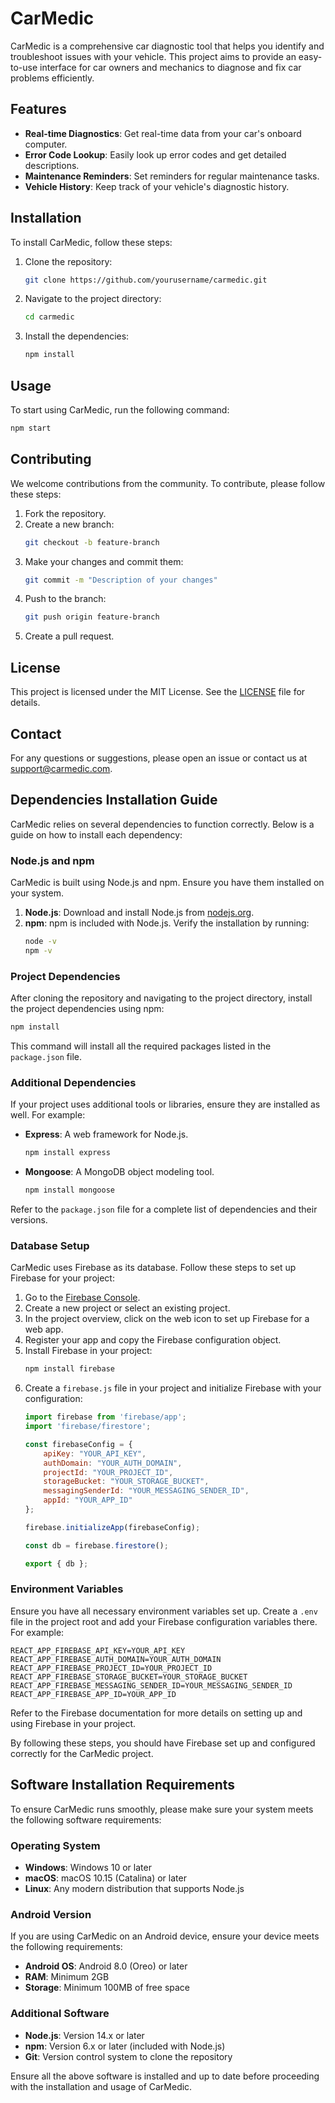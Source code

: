 # CarMedic

CarMedic is a comprehensive car diagnostic tool that helps you identify and troubleshoot issues with your vehicle. This project aims to provide an easy-to-use interface for car owners and mechanics to diagnose and fix car problems efficiently.

## Features

- **Real-time Diagnostics**: Get real-time data from your car's onboard computer.
- **Error Code Lookup**: Easily look up error codes and get detailed descriptions.
- **Maintenance Reminders**: Set reminders for regular maintenance tasks.
- **Vehicle History**: Keep track of your vehicle's diagnostic history.

## Installation

To install CarMedic, follow these steps:

1. Clone the repository:
    ```bash
    git clone https://github.com/yourusername/carmedic.git
    ```
2. Navigate to the project directory:
    ```bash
    cd carmedic
    ```
3. Install the dependencies:
    ```bash
    npm install
    ```

## Usage

To start using CarMedic, run the following command:
```bash
npm start
```

## Contributing

We welcome contributions from the community. To contribute, please follow these steps:

1. Fork the repository.
2. Create a new branch:
    ```bash
    git checkout -b feature-branch
    ```
3. Make your changes and commit them:
    ```bash
    git commit -m "Description of your changes"
    ```
4. Push to the branch:
    ```bash
    git push origin feature-branch
    ```
5. Create a pull request.

## License

This project is licensed under the MIT License. See the [LICENSE](LICENSE) file for details.

## Contact

For any questions or suggestions, please open an issue or contact us at support@carmedic.com.
## Dependencies Installation Guide

CarMedic relies on several dependencies to function correctly. Below is a guide on how to install each dependency:

### Node.js and npm

CarMedic is built using Node.js and npm. Ensure you have them installed on your system.

1. **Node.js**: Download and install Node.js from [nodejs.org](https://nodejs.org/).
2. **npm**: npm is included with Node.js. Verify the installation by running:
    ```bash
    node -v
    npm -v
    ```

### Project Dependencies

After cloning the repository and navigating to the project directory, install the project dependencies using npm:

```bash
npm install
```

This command will install all the required packages listed in the `package.json` file.

### Additional Dependencies

If your project uses additional tools or libraries, ensure they are installed as well. For example:

- **Express**: A web framework for Node.js.
    ```bash
    npm install express
    ```
- **Mongoose**: A MongoDB object modeling tool.
    ```bash
    npm install mongoose
    ```

Refer to the `package.json` file for a complete list of dependencies and their versions.

### Database Setup

CarMedic uses Firebase as its database. Follow these steps to set up Firebase for your project:

1. Go to the [Firebase Console](https://console.firebase.google.com/).
2. Create a new project or select an existing project.
3. In the project overview, click on the web icon to set up Firebase for a web app.
4. Register your app and copy the Firebase configuration object.
5. Install Firebase in your project:
    ```bash
    npm install firebase
    ```
6. Create a `firebase.js` file in your project and initialize Firebase with your configuration:
    ```javascript
    import firebase from 'firebase/app';
    import 'firebase/firestore';

    const firebaseConfig = {
        apiKey: "YOUR_API_KEY",
        authDomain: "YOUR_AUTH_DOMAIN",
        projectId: "YOUR_PROJECT_ID",
        storageBucket: "YOUR_STORAGE_BUCKET",
        messagingSenderId: "YOUR_MESSAGING_SENDER_ID",
        appId: "YOUR_APP_ID"
    };

    firebase.initializeApp(firebaseConfig);

    const db = firebase.firestore();

    export { db };
    ```

### Environment Variables

Ensure you have all necessary environment variables set up. Create a `.env` file in the project root and add your Firebase configuration variables there. For example:

```
REACT_APP_FIREBASE_API_KEY=YOUR_API_KEY
REACT_APP_FIREBASE_AUTH_DOMAIN=YOUR_AUTH_DOMAIN
REACT_APP_FIREBASE_PROJECT_ID=YOUR_PROJECT_ID
REACT_APP_FIREBASE_STORAGE_BUCKET=YOUR_STORAGE_BUCKET
REACT_APP_FIREBASE_MESSAGING_SENDER_ID=YOUR_MESSAGING_SENDER_ID
REACT_APP_FIREBASE_APP_ID=YOUR_APP_ID
```

Refer to the Firebase documentation for more details on setting up and using Firebase in your project.

By following these steps, you should have Firebase set up and configured correctly for the CarMedic project.

## Software Installation Requirements

To ensure CarMedic runs smoothly, please make sure your system meets the following software requirements:

### Operating System

- **Windows**: Windows 10 or later
- **macOS**: macOS 10.15 (Catalina) or later
- **Linux**: Any modern distribution that supports Node.js

### Android Version

If you are using CarMedic on an Android device, ensure your device meets the following requirements:

- **Android OS**: Android 8.0 (Oreo) or later
- **RAM**: Minimum 2GB
- **Storage**: Minimum 100MB of free space

### Additional Software

- **Node.js**: Version 14.x or later
- **npm**: Version 6.x or later (included with Node.js)
- **Git**: Version control system to clone the repository

Ensure all the above software is installed and up to date before proceeding with the installation and usage of CarMedic.
